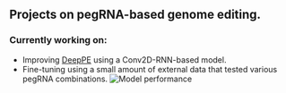 ## Projects on pegRNA-based genome editing.

### Currently working on:
* Improving [DeepPE](http://deepcrispr.info/DeepPE/) using a Conv2D-RNN-based model.
* Fine-tuning using a small amount of external data that tested various pegRNA combinations.
![Model performance](https://github.com/yumin-c/DeepPE/blob/master/Evaluation%20of%20DeepPE2.jpg?raw=true)